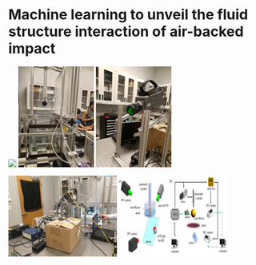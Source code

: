 # Machine learning to unveil the fluid structure interaction of air-backed impact


<p float="left">
  <img src="/Setting Photos/20191011_115200.jpg" width="30%" />
  <img src="/Setting Photos/20190808_185206.jpg" width="30%" /> 
  <img src="/Setting Photos/20191011_115450.jpg" width="30%" />
</p>

<p float="left">
  <img src="/Setting Photos/20191016_171720.jpg" width="43%" />
  <img src="Ref-Papers/Paper 3/intro2.png" width="43%"/> 
</p>

